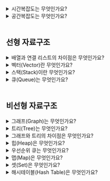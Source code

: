 <details>
<summary> 시간복잡도는 무엇인가요? </summary>
<div markdown="1">
  <br>
 
  알고리즘을 이루고 있는 연산을 계산하는 데 걸리는 시간과 입력의 함수 관계입니다.
  효율적인 코드로 개선하는 데 쓰이는 척도가 됩니다.
  <img src="https://user-images.githubusercontent.com/70850937/187142016-bf9db9f4-4285-44a3-bca3-ec717db94c24.png" width="450" height="350"/>

  
</div>
</details>

<details>
<summary> 공간복잡도는 무엇인가요? </summary>
<div markdown="1">
  <br>
 프로그램을 실행시키고 완료하는 데 필요로 하는 자원 공간의 양입니다. 컴퓨터 성능의 발달로 인해 메모리 공간이 넘쳐나다 보니 중요도는 떨어졌습니다. <br>
  최근 대용량 시스템이 보편화되면서, 공간 복잡도보다 시간 복잡도가 우선이 되었습니다.

  
</div>
</details>

<br>

## 선형 자료구조 
<details>
<summary> 배열과 연결 리스트의 차이점은 무엇인가요? </summary>
<div markdown="1">
  <br>
배열은 인덱스만 알면 해당 내용을 알 수 있지만 연결 리스트는 인덱스를 하나씩 늘려가며 찾아야 내용을 알 수 있습니다. <br>
  데이터 추가와 삭제를 많이 하는 것은 연결리스트, 탐색을 많이 하는 것은 배열로 하는 것이 좋습니다.

</div>
</details>

<details>
<summary> 벡터(Vector)란 무엇인가요? </summary>
<div markdown="1">
  <br>
  
벡터는 동적인 요소를 할당할 수 있는 동적 배열입니다. `중복 접근`을 허용하고 `랜덤 접근`이 가능합니다. <br>
<br> 
  
  - 시간복잡도 <br>
  탐색 : O(1) <br>
  삽입/삭제 : O(n) 


</div>
</details>

<details>
<summary>스택(Stack)이란 무엇인가요? </summary>
<div markdown="1">
  <br>
스택(Stack)은 가장 마지막으로 들어간 데이터가 가장 첫 번째로 나오는 성질인(LIFO, Last In First Out) 자료구조입니다. <br>
  
`push()`함수로 자료를 삽입하고 `pop()`함수로 자료를 삭제합니다. <br>
top 변수는 스택이 비어있으면 -1의 값을 가집니다. <br>
  <br> 
  
  - 시간복잡도 <br>
  탐색 : O(1) <br>
  삽입/삭제 : O(n) 


</div>
</details>

<details>
<summary>큐(Queue)는 무엇인가요? </summary>
<div markdown="1">
  <br>
큐(Queue)는 먼저 들어간 데이터가 먼저 나오는 성질인 (FIFO, First In First Out) 자료구조입니다. <br>

`enqueue()`함수와 `rear 변수`를 사용해서 자료를 삽입하고, `dequeue()`함수와 `front 변수`를 사용해서 자료를 삭제합니다. <br>
  <br> 
  
  - 시간복잡도 <br>
  탐색 : O(1) <br>
  삽입/삭제 : O(n) 


</div>
</details>

<br>

## 비선형 자료구조
<details>
<summary>그래프(Graph)는 무엇인가요? </summary>
<div markdown="1">
  <br>
  
`정점(vertex)`과 `간선(edge)`으로 이루어진 유한집합입니다. <br>
그래프의 탐색은 하나의 정점으로부터 시작하여 차례대로 모든 정점을 한 번씩 방문하는 것입니다. <br>
  <br> 
  
  - 시간복잡도 <br>
  탐색 : O(1) <br>
  삽입/삭제 : O(n) 


</div>
</details>

<details>
<summary> 트리(Tree)는 무엇인가요? </summary>
<div markdown="1">
  <br>
트리를 거꾸로 엎어놓은 것 같은 모양을 하고 있는 비선형 계층적인 자료구조입니다. <br>
자료를 노드(node)라고 하며, 노드끼리의 연결선을 간선(edge)라고 합니다. <br>
 <br>
  
1) `이진트리(Binary Tree)`는 모든 노드가 최대 2개의 서브 트리를 가지고 있는 트리입니다. <br> 
    <img width="350" height="250" src="https://user-images.githubusercontent.com/65750746/196020700-118a4cdd-ddbb-4e08-89c8-94af1d5ef864.png">
-> 크기가 9이고 높이가 3인 이진 트리 예시

2) `포화이진트리(Perfect Binary Tree)`는 트리의 모든 잎의 레벨이 동일하고, 내부 노드들은 모두 2개의 자식을 가지는 트리를 말합니다. 즉, 각 레벨의 노드가 꽉 차있는 이진트리입니다.   
    <img width="350" height="250" src="https://user-images.githubusercontent.com/65750746/196020874-26deb7c5-6f47-4f85-acb7-14c99c75ae15.png">

3) `완전이진트리(Complete Binary Tree)`는 포화 이진 트리의 잎들을 오른쪽부터 순서대로 제거하여 노드가 왼쪽부터 채워지는 이진트리입니다.
    <img width="350" height="250" src="https://user-images.githubusercontent.com/65750746/196020951-5aa65167-f0e7-4128-ad10-ea072c37bdc1.png">

4) `이진탐색트리(BST, Binary Search Tree)`는 노드의 오른쪽 하위 트리에 노드 값보다 큰 값이 들어있고, 왼쪽 하위 트리에 노드값보다 작은 값이 들어있는 트리입니다. 삽입 순서에 따라 선형적일 수 있습니다. <br>
    <img width="350" height="250" src="https://user-images.githubusercontent.com/65750746/196021050-9f4035cc-c015-48de-86d1-014816c8dd79.png">

    - 시간복잡도 <br>
    탐색 : O(1) <br>
    삽입/삭제 : O(n) 


</div>
</details>

<details>
<summary> 그래프와 트리의 차이점은 무엇인가요? </summary>
<div markdown="1">
  <br>
  
  그래프와 트리 둘다 정점과 간선으로 이루어져있습니다. 하지만 트리는 그래프 중의 하나로, 계층적 데이터의 집합입니다.

</div>
</details>

<details>
<summary> 힙(Heap)은 무엇인가요? </summary>
<div markdown="1">
  <br>
  
 `완전 이진 트리 기반`의 자료구조이며, 최소힙과 최대힙 두 가지가 있습니다.
  
  1) `최대힙` : 루트 노드에 있는 키는 모든 자식에 있는 키 중에서 가장 커야 합니다. 또한, 각 노드의 자식 노드와의 관계도 이와 같은 특징이 재귀적으로 이루어져야 합니다. <br>
  2) `최소힙` : 루트 노드에 있는 키는 모든 자식에 있는 키 중에서 가장 작아야 합니다. 또한, 각 노드의 자식 노드와의 관계도 이와 같은 특징이 재귀적으로 이루어져야 합니다.
  
  <br> 
  
  - 시간복잡도 <br>
  삽입/삭제 : O(logN) 


</div>
</details>

<details>
<summary> 우선순위 큐는 무엇인가요? </summary>
<div markdown="1">
  <br>
  
우선순위 대기열이라고도 하며, 대기열에서 우선순위가 높은 요소가 우선 순위가 낮은 요소보다 먼저 제공되는 자료구조입니다. <br>
  힙을 기반으로 구현됩니다. 
  
  <br> 
  
  - 시간복잡도 <br>
  삽입/삭제 : O(logN) 


</div>
</details>

<details>
<summary> 맵(Map)은 무엇인가요? </summary>
<div markdown="1">
  <br>
  
특정 순서에 따라 키(key)와 매핑된 값(value)의 조합으로 형성된 자료구조입니다. <br>
  map<string, int> 형태로 구현됩니다. <br>
  해시테이블을 구현할 때 사용되며, 정렬을 보장하지 않는 unordered_map과 정렬을 보장하는 map 두 가지가 있습니다. 
  
  <br> 
  
  - 시간복잡도 <br>
  
  1) map <br>
  탐색 : O(logN) <br>
  삽입/삭제 : O(logN) <br>
  
  2) unordered_map <br>
    탐색 : O(1) 
  


</div>
</details>
  
 <details>
<summary> 셋(Set)은 무엇인가요? </summary>
<div markdown="1">
  <br>
  
집합이라는 의미를 가지며 순서가 없고 중복을 허용하지 않습니다.
  
  <br> 
  
  - 시간복잡도 <br>
  탐색 : O(logN) <br>
삽입/삭제 : O(logN + a) 


</div>
</details>
   
<details>
<summary> 해시테이블(Hash Table)은 무엇인가요? </summary>
<div markdown="1">
  <br>
  
해싱(Hashing)은 임의의 길이의 값을 해시함수를 사용하여 고정된 크기의 값으로 변환하는 작업입니다. <br>
해시테이블(Hash Table)이란 해시함수를 사용하여 변환한 값을 색인(index)로 삼아 키(key)와 데이터(value)를 저장하는 자료구조입니다.
  
  <br> 
  
  - 시간복잡도 <br>
  탐색 : O(1) <br>
삽입/삭제 : O(1) 


</div>
</details>
